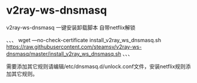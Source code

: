 # v2ray-ws-dnsmasq

v2ray-ws-dnsmasq 一键安装卸载脚本 自带netflix解锁

、、、
wget —no-check-certificate install_v2ray_ws_dnsmasq.sh https://raw.githubusercontent.com/steamsv/v2ray-ws-dnsmasq/master/install_v2ray_ws_dnsmasq.sh
、、、

需要添加其它规则请编辑/etc/dnsmasq.d/unlock.conf文件，安装netflix规则添加其它规则。
